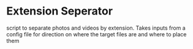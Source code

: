 # Extension Seperator

script to separate photos and videos by extension. Takes inputs from a config file for direction on where the target files are and where to place them
